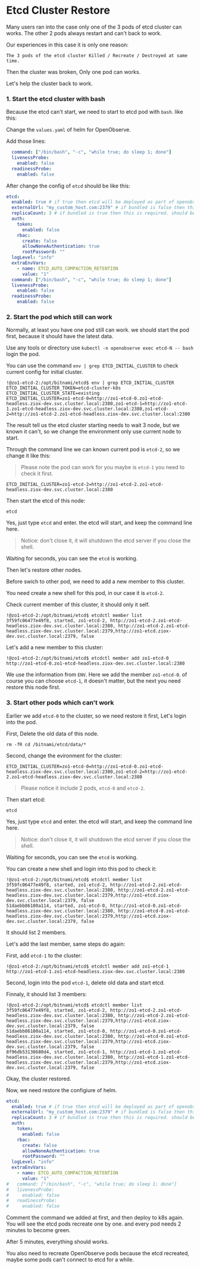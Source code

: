 # Etcd Cluster Restore

Many users ran into the case only one of the 3 pods of etcd cluster can works. The other 2 pods always restart and can't back to work.

Our experiences in this case it is only one reason:

```
The 3 pods of the etcd cluster Killed / Recreate / Destroyed at same time.
```

Then the cluster was broken, Only one pod can works.

Let's help the cluster back to work.

### 1. Start the etcd cluster with bash

Because the etcd can't start, we need to start to etcd pod with `bash`. like this:

Change the `values.yaml` of helm for OpenObserve.

Add those lines:

```yaml
  command: ["/bin/bash", "-c", "while true; do sleep 1; done"]
  livenessProbe:
    enabled: false
  readinessProbe:
    enabled: false
```

After change the config of `etcd` should be like this:

```yaml
etcd:
  enabled: true # if true then etcd will be deployed as part of openobserve
  externalUrl: "my_custom_host.com:2379" # if bundled is false then this is required
  replicaCount: 3 # if bundled is true then this is required. should be odd number
  auth:
    token:
      enabled: false
    rbac:
      create: false
      allowNoneAuthentication: true
      rootPassword: ""
  logLevel: "info"
  extraEnvVars:
    - name: ETCD_AUTO_COMPACTION_RETENTION
      value: "1"
  command: ["/bin/bash", "-c", "while true; do sleep 1; done"]
  livenessProbe:
    enabled: false
  readinessProbe:
    enabled: false
```

### 2. Start the pod which still can work

Normally, at least you have one pod still can work. we should start the pod first, because it should have the latest data.

Use any tools or directory use `kubectl -n openobserve exec etcd-N -- bash` login the pod.

You can use the command `env | grep ETCD_INITIAL_CLUSTER` to check current config for initial cluster.

```shell
!@zo1-etcd-2:/opt/bitnami/etcd$ env | grep ETCD_INITIAL_CLUSTER
ETCD_INITIAL_CLUSTER_TOKEN=etcd-cluster-k8s
ETCD_INITIAL_CLUSTER_STATE=existing
ETCD_INITIAL_CLUSTER=zo1-etcd-0=http://zo1-etcd-0.zo1-etcd-headless.ziox-dev.svc.cluster.local:2380,zo1-etcd-1=http://zo1-etcd-1.zo1-etcd-headless.ziox-dev.svc.cluster.local:2380,zo1-etcd-2=http://zo1-etcd-2.zo1-etcd-headless.ziox-dev.svc.cluster.local:2380
```

The result tell us the etcd cluster starting needs to wait 3 node, but we known it can't, so we change the environment only use current node to start.

Through the command line we can known current pod is `etcd-2`, so we change it like this:

> Please note the pod can work for you maybe is `etcd-1` you need to check it first.

```shell
ETCD_INITIAL_CLUSTER=zo1-etcd-2=http://zo1-etcd-2.zo1-etcd-headless.ziox-dev.svc.cluster.local:2380
```

Then start the etcd of this node:

```shell
etcd
```

Yes, just type `etcd` and enter. the etcd will start, and keep the command line here.

> Notice: don't close it, it will shutdown the etcd server if you close the shell.

Waiting for seconds, you can see the `etcd` is working.

Then let's restore other nodes.

Before swich to other pod, we need to add a new member to this cluster.

You need create a new shell for this pod, in our case it is `etcd-2`.

Check current member of this cluster, it should only it self.
```shell
!@zo1-etcd-2:/opt/bitnami/etcd$ etcdctl member list
3f59fc06477e49f8, started, zo1-etcd-2, http://zo1-etcd-2.zo1-etcd-headless.ziox-dev.svc.cluster.local:2380, http://zo1-etcd-2.zo1-etcd-headless.ziox-dev.svc.cluster.local:2379,http://zo1-etcd.ziox-dev.svc.cluster.local:2379, false
```

Let's add a new member to this cluster:

```shell
!@zo1-etcd-2:/opt/bitnami/etcd$ etcdctl member add zo1-etcd-0 http://zo1-etcd-0.zo1-etcd-headless.ziox-dev.svc.cluster.local:2380
```

We use the information from `ENV`. Here we add the member `zo1-etcd-0`. of course you can choose `etcd-1`, it doesn't matter, but the next you need restore this node first.

### 3. Start other pods which can't work

Earlier we add `etcd-0` to the cluster, so we need restore it first, Let's login into the pod.

First, Delete the old data of this node.

```shell
rm -fR cd /bitnami/etcd/data/*
```

Second, change the evironment for the cluster:

```shell
ETCD_INITIAL_CLUSTER=zo1-etcd-0=http://zo1-etcd-0.zo1-etcd-headless.ziox-dev.svc.cluster.local:2380,zo1-etcd-2=http://zo1-etcd-2.zo1-etcd-headless.ziox-dev.svc.cluster.local:2380
```

> Please notice it include 2 pods, `etcd-0` and `etcd-2`.

Then start etcd:

```shell
etcd
```

Yes, just type `etcd` and enter. the etcd will start, and keep the command line here.

> Notice: don't close it, it will shutdown the etcd server if you close the shell.

Waiting for seconds, you can see the `etcd` is working.

You can create a new shell and login into this pod to check it:

```shell
!@zo1-etcd-2:/opt/bitnami/etcd$ etcdctl member list
3f59fc06477e49f8, started, zo1-etcd-2, http://zo1-etcd-2.zo1-etcd-headless.ziox-dev.svc.cluster.local:2380, http://zo1-etcd-2.zo1-etcd-headless.ziox-dev.svc.cluster.local:2379,http://zo1-etcd.ziox-dev.svc.cluster.local:2379, false
51daebb86180a114, started, zo1-etcd-0, http://zo1-etcd-0.zo1-etcd-headless.ziox-dev.svc.cluster.local:2380, http://zo1-etcd-0.zo1-etcd-headless.ziox-dev.svc.cluster.local:2379,http://zo1-etcd.ziox-dev.svc.cluster.local:2379, false
```

It should list 2 members.

Let's add the last member, same steps do again:

First, add `etcd-1` to the cluster:

```shell
!@zo1-etcd-2:/opt/bitnami/etcd$ etcdctl member add zo1-etcd-1 http://zo1-etcd-1.zo1-etcd-headless.ziox-dev.svc.cluster.local:2380
```

Second, login into the pod `etcd-1`, delete old data and start etcd.

Finnaly, it should list 3 members:

```shell
!@zo1-etcd-2:/opt/bitnami/etcd$ etcdctl member list
3f59fc06477e49f8, started, zo1-etcd-2, http://zo1-etcd-2.zo1-etcd-headless.ziox-dev.svc.cluster.local:2380, http://zo1-etcd-2.zo1-etcd-headless.ziox-dev.svc.cluster.local:2379,http://zo1-etcd.ziox-dev.svc.cluster.local:2379, false
51daebb86180a114, started, zo1-etcd-0, http://zo1-etcd-0.zo1-etcd-headless.ziox-dev.svc.cluster.local:2380, http://zo1-etcd-0.zo1-etcd-headless.ziox-dev.svc.cluster.local:2379,http://zo1-etcd.ziox-dev.svc.cluster.local:2379, false
8f96db53130680d4, started, zo1-etcd-1, http://zo1-etcd-1.zo1-etcd-headless.ziox-dev.svc.cluster.local:2380, http://zo1-etcd-1.zo1-etcd-headless.ziox-dev.svc.cluster.local:2379,http://zo1-etcd.ziox-dev.svc.cluster.local:2379, false
```

Okay, the cluster restored.

Now, we need restore the configiure of helm. 

```yaml
etcd:
  enabled: true # if true then etcd will be deployed as part of openobserve
  externalUrl: "my_custom_host.com:2379" # if bundled is false then this is required
  replicaCount: 3 # if bundled is true then this is required. should be odd number
  auth:
    token:
      enabled: false
    rbac:
      create: false
      allowNoneAuthentication: true
      rootPassword: ""
  logLevel: "info"
  extraEnvVars:
    - name: ETCD_AUTO_COMPACTION_RETENTION
      value: "1"
#   command: ["/bin/bash", "-c", "while true; do sleep 1; done"]
#   livenessProbe:
#     enabled: false
#   readinessProbe:
#     enabled: false
```

Comment the command we added at first, and then deploy to k8s again. You will see the etcd pods recreate one by one. and every pod needs 2 minutes to become green.

After 5 minutes, everything should works. 

You also need to recreate OpenObserve pods because the etcd recreated, maybe some pods can't connect to etcd for a while.
